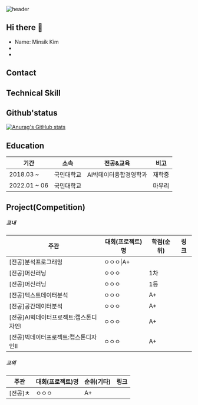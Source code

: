 ![header](https://capsule-render.vercel.app/api?type=waving&colo=auto&height=200&section=header&text=Welcome%20to%20Minsik's%20Github&fontSize=50)

## Hi there 👋
- Name: Minsik Kim
- 
- 

## Contact

## Technical Skill

## Github'status
[![Anurag's GitHub stats](https://github-readme-stats.vercel.app/api?username=mindik1349)](https://github.com/minsik1349/github-readme-stats)


## Education
|기간|소속|전공&교육|비고|
|------|---|---|---|
|2018.03 ~|국민대학교|AI빅데이터융합경영학과|재학중|
|2022.01 ~ 06|국민대학교||마무리|

## Project(Competition)
##### 교내 
|주관|대회(프로젝트)명|학점(순위)|링크|
|------|---|---|---|
|[전공]분석프로그래밍|ㅇㅇㅇ\|A+||
|[전공]머신러닝|ㅇㅇㅇ|1차||
|[전공]머신러닝|ㅇㅇㅇ|1등||
|[전공]텍스트데이터분석|ㅇㅇㅇ|A+||
|[전공]공간데이터분석|ㅇㅇㅇ|A+||
|[전공]AI빅데이터프로젝트:캡스톤디자인Ⅰ|ㅇㅇㅇ|A+||
|[전공]빅데이터프로젝트:캡스톤디자인Ⅱ|ㅇㅇㅇ|A+||

##### 교외
|주관|대회(프로젝트)명|순위(기타)|링크|
|------|---|---|---|
|[전공]ㅊ|ㅇㅇㅇ|A+||


